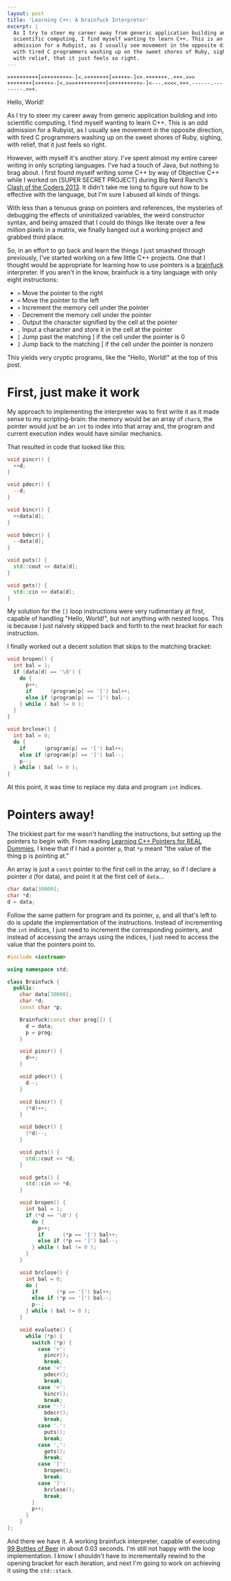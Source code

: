 ```yaml
---
layout: post
title: 'Learning C++: A brainfuck Interpreter'
excerpt: |
  As I try to steer my career away from generic application building and into
  scientific computing, I find myself wanting to learn C++. This is an odd
  admission for a Rubyist, as I usually see movement in the opposite direction,
  with tired C programmers washing up on the sweet shores of Ruby, sighing,
  with relief, that it just feels so right.
---
```


```brainfuck
>+++++++++[<++++++++>-]<.>+++++++[<++++>-]<+.+++++++..+++.>>>
++++++++[<++++>-]<.>>>++++++++++[<+++++++++>-]<---.<<<<.+++.------.--------.>>+.
```
Hello, World!

As I try to steer my career away from generic application building and into
scientific computing, I find myself wanting to learn C++. This is an odd
admission for a Rubyist, as I usually see movement in the opposite direction,
with tired C programmers washing up on the sweet shores of Ruby, sighing, with
relief, that it just feels so right.

However, with myself it's another story. I've spent almost my entire career
writing in only scripting languages. I've had a touch of Java, but nothing
to brag about. I first found myself writing some C++ by way of Objective C++
while I worked on [SUPER SECRET PROJECT] during Big Nerd Ranch's [Clash of the
Coders 2013][1]. It didn't take me long to figure out how to be effective with
the language, but I'm sure I abused all kinds of things.

With less than a tenuous grasp on pointers and references, the mysteries of
debugging the effects of uninitialized variables, the weird constructor syntax,
and being amazed that I could do things like iterate over a few million pixels
in a matrix, we finally banged out a working project and grabbed third place.

So, in an effort to go back and learn the things I just smashed through
previously, I've started working on a few little C++ projects. One that I
thought would be appropriate for learning how to use pointers is a
[brainfuck][2] interpreter. If you aren't in the know, brainfuck is a tiny
language with only eight instructions:

* `>` Move the pointer to the right
* `<` Move the pointer to the left
* `+` Increment the memory cell under the pointer
* `-` Decrement the memory cell under the pointer
* `.` Output the character signified by the cell at the pointer
* `,` Input a character and store it in the cell at the pointer
* `[` Jump past the matching ] if the cell under the pointer is 0
* `]` Jump back to the matching [ if the cell under the pointer is nonzero

This yields very cryptic programs, like the "Hello, World!" at the top of this
post.

# First, just make it work

My approach to implementing the interpreter was to first write it as it made
sense to my scripting-brain: the memory would be an array of `char`s, the
pointer would just be an `int` to index into that array and, the program and
current execution index would have similar mechanics.

That resulted in code that looked like this:

```cpp
void pincr() {
  ++d;
}

void pdecr() {
  --d;
}

void bincr() {
  ++data[d];
}

void bdecr() {
  --data[d];
}

void puts() {
  std::cout << data[d];
}

void gets() {
  std::cin >> data[d];
}
```

My solution for the `[]` loop instructions were very rudimentary at first,
capable of handling "Hello, World!", but not anything with nested loops. This
is because I just naïvely skipped back and forth to the next bracket for each
instruction.

I finally worked out a decent solution that skips to the matching bracket:

```cpp
void bropen() {
  int bal = 1;
  if (data[d] == '\0') {
    do {
      p++;
      if      (program[p] == '[') bal++;
      else if (program[p] == ']') bal--;
    } while ( bal != 0 );
  }
}

void brclose() {
  int bal = 0;
  do {
    if      (program[p] == '[') bal++;
    else if (program[p] == ']') bal--;
    p--;
  } while ( bal != 0 );
}
```

At this point, it was time to replace my data and program `int` indices.

# Pointers away!

The trickiest part for me wasn't handling the instructions, but setting up the
pointers to begin with. From reading [Learning C++ Pointers for REAL
Dummies][3], I knew that if I had a pointer `p`, that `*p` meant "the value of
the thing p is pointing at."

An array is just a `const` pointer to the first cell in the array, so if I declare
a pointer `d` (for data), and point it at the first cell of `data`...

```cpp
char data[30000];
char *d;
d = data;
```

Follow the same pattern for program and its pointer, `p`, and all that's left
to do is update the implementation of the instructions. Instead of incrementing
the `int` indices, I just need to increment the corresponding pointers, and instead
of accessing the arrays using the indices, I just need to access the value that the
pointers point to.

```cpp
#include <iostream>

using namespace std;

class Brainfuck {
  public:
    char data[30000];
    char *d;
    const char *p;

    Brainfuck(const char prog[]) {
      d = data;
      p = prog;
    }

    void pincr() {
      d++;
    }

    void pdecr() {
      d--;
    }

    void bincr() {
      (*d)++;
    }

    void bdecr() {
      (*d)--;
    }

    void puts() {
      std::cout << *d;
    }

    void gets() {
      std::cin >> *d;
    }

    void bropen() {
      int bal = 1;
      if (*d == '\0') {
        do {
          p++;
          if      (*p == '[') bal++;
          else if (*p == ']') bal--;
        } while ( bal != 0 );
      }
    }

    void brclose() {
      int bal = 0;
      do {
        if      (*p == '[') bal++;
        else if (*p == ']') bal--;
        p--;
      } while ( bal != 0 );
    }

    void evaluate() {
      while (*p) {
        switch (*p) {
          case '>':
            pincr();
            break;
          case '<':
            pdecr();
            break;
          case '+':
            bincr();
            break;
          case '-':
            bdecr();
            break;
          case '.':
            puts();
            break;
          case ',':
            gets();
            break;
          case '[':
            bropen();
            break;
          case ']':
            brclose();
            break;
        }
        p++;
      }
    }
};
```

And there we have it. A working brainfuck interpreter, capable of executing [99
Bottles of Beer][4] in about 0.03 seconds. I'm still not happy with the loop
implementation. I know I shouldn't have to incrementally rewind to the opening
bracket for each iteration, and next I'm going to work on achieving it using
the `std::stack`.

[1]: http://blog.bignerdranch.com/2650-clash-of-the-coders-2013/
[2]: http://esolangs.org/wiki/Brainfuck
[3]: http://alumni.cs.ucr.edu/~pdiloren/C++_Pointers/index.htm
[4]: http://esoteric.sange.fi/brainfuck/bf-source/prog/BOTTLES.BF
